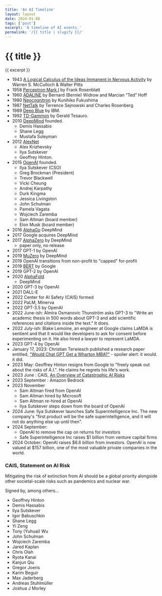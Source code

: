 ```yaml
---
title: 'An AI Timeline'
layout: layout
date: 2024-01-08
tags: ['post']
excerpt: 'A timeline of AI events.'
permalink: '/{{ title | slugify }}/'
---
```


<hgroup>
	<h1>{{ title }}</h1>
	<p>{{ excerpt }}</p>
</hgroup>

-   1943 [A Logical Calculus of the Ideas Immanent in Nervous Activity](https://www.cs.cmu.edu/~./epxing/Class/10715/reading/McCulloch.and.Pitts.pdf) by Warren S. McCulloch & Walter Pitts
-   1958 [Perceptron Mark I](https://en.wikipedia.org/wiki/Perceptron) by Frank Rosenblatt
-   1960 [ADALINE](https://en.wikipedia.org/wiki/ADALINE) by Bernard (Bernie) Widrow and Marcian “Ted” Hoff
-   1980 [Neocognitron](https://en.wikipedia.org/wiki/Neocognitron) by Kunihiko Fukushima
-   1987 [NetTalk](<https://en.wikipedia.org/wiki/NETtalk_(artificial_neural_network)>) by Terrence Sejnowski and Charles Rosenberg
-   1989 [Deep Blue](<https://en.wikipedia.org/wiki/Deep_Blue_(chess_computer)>) by IBM.
-   1992 [TD-Gammon](https://en.wikipedia.org/wiki/TD-Gammon) by Gerald Tesauro.
-   2010 [DeepMind](https://en.wikipedia.org/wiki/Google_DeepMind) founded.
    -   Demis Hassabis
    -   Shane Legg
    -   Mustafa Suleyman
-   2012 [AlexNet](https://en.wikipedia.org/wiki/AlexNet)
    -   Alex Krizhevsky
    -   Ilya Sutskever
    -   Geoffrey Hinton.
-   2015 [OpenAI](https://en.wikipedia.org/wiki/OpenAI) founded.
    -   Ilya Sutskever (CSO)
    -   Greg Brockman (President)
    -   Trevor Blackwell
    -   Vicki Cheung
    -   Andrej Karpathy
    -   Durk Kingma
    -   Jessica Livingston
    -   John Schulman
    -   Pamela Vagata
    -   Wojciech Zaremba
    -   Sam Altman (board member)
    -   Elon Musk (board member)
-   2016 [AlphaGo](https://en.wikipedia.org/wiki/AlphaGo) DeepMind
-   2017 Google acquires DeepMind
-   2017 [AlphaZero](https://en.wikipedia.org/wiki/AlphaZero) by DeepMind
    -   paper only, no release
-   2017 GPT-1 by OpenAI
-   2019 [MuZero](https://en.wikipedia.org/wiki/MuZero) by DeepMind
-   2019 OpenAI transitions from non-profit to "capped" for-profit
-   2019 [BERT](<https://en.wikipedia.org/wiki/BERT_(language_model)>) by Google
-   2019 GPT-2 by OpenAI
-   2020 [AlphaFold](https://en.wikipedia.org/wiki/AlphaFold)
    -   DeepMind
-   2020 GPT-3 by OpenAI
-   2021 DALL-E
-   2022 Center for AI Safety (CAIS) formed
-   2022 PaLM, Minerva
-   2022 GPT-3.5 by OpenAI
-   2022 June-ish: Almira Osmanovic Thunström asks GPT-3 to "Write an academic thesis in 500 words about GPT-3 and add scientific references and citations inside the text." It does.
-   2022 July-ish: Blake Lemoine, an engineer at Google claims LaMDA is sentient and that it would like developers to ask for consent before experimenting on it. He also hired a lawyer to represent LaMDA.
-   2023 GPT-4 by OpenAI
-   January 17, 2023: Christian Terwiesch published a research paper entitled, ["Would Chat GPT Get a Wharton MBA?"](https://mackinstitute.wharton.upenn.edu/2023/would-chat-gpt3-get-a-wharton-mba-new-white-paper-by-christian-terwiesch/) - spoiler alert: it would. it did.
-   2023 May: Geoffrey Hinton resigns from Google to "freely speak out about the risks of A.I.". He claims he regrets his life's work.
-   2023 June : CAIS, [An Overview of Catastrophic AI Risks](https://www.safe.ai/ai-risk)
-   2023 September : Amazon Bedrock
-  2023 November
   -  Sam Altman fired from OpenAI
   -  Sam Altman hired by Microsoft
   -  Sam Altman re-hired at OpenAI
   -  Ilya Sutskever steps down from the board of OpenAI
- 2024 June: Ilya Sutskever launches Safe Superintelligence Inc.  The new company's "first product will be the safe superintelligence, and it will not do anything else up until then".
-  2024 September:
   -  OpenAI to remove the cap on returns for investors
   -  Safe Superintelligence Inc raises $1 billion from venture capital firms
-  2024 October: OpenAI raises $6.6 billion from investors.  OpenAI is now valued at $157 billion, one of the most valuable private companies in the world.


### CAIS, Statement on AI Risk
Mitigating the risk of extinction from AI should be a global priority alongside other societal-scale risks such as pandemics and nuclear war.

Signed by, among others...

-   Geoffrey Hinton
-   Demis Hassabis
-   Ilya Sutskever
-   Igor Babuschkin
-   Shane Legg
-   Yi Zeng
-   Tony (Yuhuai) Wu
-   John Schulman
-   Wojciech Zaremba
-   Jared Kaplan
-   Chris Olah
-   Ryota Kanai
-   Kanjun Qiu
-   Gregor Joeris
-   Karim Beguir
-   Max Jaderberg
-   Andreas Stuhlmüller
-   Joshua J Morley

